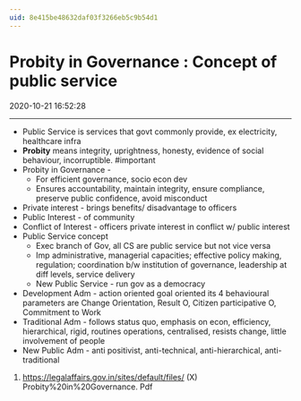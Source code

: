 ```yaml
---
uid: 8e415be48632daf03f3266eb5c9b54d1
---
```


# Probity in Governance : Concept of public service
2020-10-21 16:52:28

---


-   Public Service is services that govt commonly provide, ex electricity, healthcare infra
-   **Probity** means integrity, uprightness, honesty, evidence of social behaviour, incorruptible. #important 
-   Probity in Governance -
    -   For efficient governance, socio econ dev
    -   Ensures accountability, maintain integrity, ensure compliance, preserve public confidence, avoid misconduct
-   Private interest - brings benefits/ disadvantage to officers
-   Public Interest - of community
-   Conflict of Interest - officers private interest in conflict w/ public interest
-   Public Service concept
    -   Exec branch of Gov, all CS are public service but not vice versa
    -   Imp administrative, managerial capacities; effective policy making, regulation; coordination b/w institution of governance, leadership at diff levels, service delivery
    -   New Public Service - run gov as a democracy
-   Development Adm - action oriented goal oriented its 4 behavioural parameters are Change Orientation, Result O, Citizen participative O, Commitment to Work
-   Traditional Adm - follows status quo, emphasis on econ, efficiency, hierarchical, rigid, routines operations, centralised, resists change, little involvement of people
-   New Public Adm - anti positivist, anti-technical, anti-hierarchical, anti-traditional


1.  https://legalaffairs.gov.in/sites/default/files/ (X) Probity%20in%20Governance. Pdf

